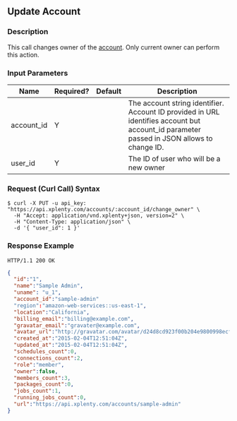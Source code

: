 ## Update Account

### Description
This call changes owner of the [account](https://github.com/xplenty/xplenty-api-doc-v2/blob/master/resources/account.md). Only current owner can perform this action.

### Input Parameters

|Name|Required?|Default|Description|
|----|---------|-------|-----------|
account_id|Y| |The account string identifier. Account ID provided in URL identifies account but account_id parameter passed in JSON allows to change ID.
user_id|Y| |The ID of user who will be a new owner

### Request (Curl Call) Syntax
```shell
$ curl -X PUT -u api_key: "https://api.xplenty.com/accounts/:account_id/change_owner" \
  -H "Accept: application/vnd.xplenty+json, version=2" \
  -H "Content-Type: application/json" \
  -d '{ "user_id": 1 }'
```

### Response Example
```HTTP
HTTP/1.1 200 OK
```

```json
{
  "id":"1",
  "name":"Sample Admin",
  "uname": "u_1",
  "account_id":"sample-admin"
  "region":"amazon-web-services::us-east-1",
  "location":"California",
  "billing_email":"billing@example.com",
  "gravatar_email":"gravater@example.com",
  "avatar_url":"http://gravatar.com/avatar/d24d8cd923f00b204e9800998ecf8427e.png?d=retro&s=140",
  "created_at":"2015-02-04T12:51:04Z",
  "updated_at":"2015-02-04T12:51:04Z",
  "schedules_count":0,
  "connections_count":2,
  "role":"member",
  "owner":false,
  "members_count":3,
  "packages_count":0,
  "jobs_count":1,
  "running_jobs_count":0,
  "url":"https://api.xplenty.com/accounts/sample-admin"
}
```
